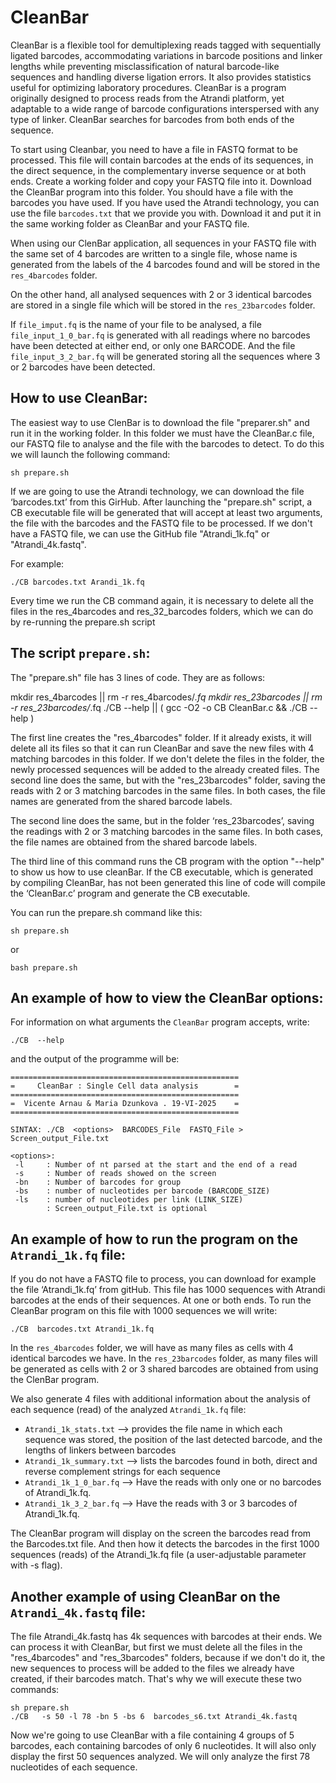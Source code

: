 # CleanBar

CleanBar is a flexible tool for demultiplexing reads tagged with sequentially ligated barcodes, accommodating variations 
in barcode positions and linker lengths while preventing misclassification of natural barcode-like sequences and handling diverse ligation errors. 
It also provides statistics useful for optimizing laboratory procedures. 
CleanBar is a program originally designed to process reads from the Atrandi platform, yet adaptable to a wide range of barcode configurations interspersed with any type of linker.
CleanBar searches for barcodes from both ends of the sequence.

To start using Cleanbar, you need to have a file in FASTQ format to be processed. 
This file will contain barcodes at the ends of its sequences, in the direct sequence, in the complementary inverse sequence or at both ends.
Create a working folder and copy your FASTQ file into it. 
Download the CleanBar program into this folder. You should have a file with the barcodes you have used. 
If you have used the Atrandi technology, you can use the file ``barcodes.txt`` that we provide you with. 
Download it and put it in the same working folder as CleanBar and your FASTQ file.

When using our ClenBar application, all sequences in your FASTQ file with the same set of 4 barcodes are written to a single file, whose name is generated from the labels of the 4 barcodes found and will be stored in the ``res_4barcodes`` folder.

On the other hand, all analysed sequences with 2 or 3 identical barcodes are stored in a single file which will be stored in the ``res_23barcodes`` folder.

If ``file_imput.fq`` is the name of your file to be analysed, a file ``file_input_1_0_bar.fq`` is generated with all readings where no barcodes have been detected at either end, or only one BARCODE. And the file ``file_input_3_2_bar.fq`` will be generated storing all the sequences where 3 or 2 barcodes have been detected.


## How to use CleanBar:

The easiest way to use ClenBar is to download the file "preparer.sh" and run it in the working folder. 
In this folder we must have the CleanBar.c file, our FASTQ file to analyse and the file with the barcodes to detect.
To do this we will launch the following command:

````
sh prepare.sh
````
If we are going to use the Atrandi technology, we can download the file ‘barcodes.txt’ from this GirHub.
After launching the "prepare.sh" script, a CB executable file will be generated that will accept at least two arguments, the file with the barcodes and the FASTQ file to be processed.
If we don't have a FASTQ file, we can use the GitHub file "Atrandi_1k.fq" or "Atrandi_4k.fastq".

For example:

````
./CB barcodes.txt Arandi_1k.fq
````

Every time we run the CB command again, it is necessary to delete all the files in the res_4barcodes and res_32_barcodes folders, 
which we can do by re-running the prepare.sh script
 	

## The script ``prepare.sh``:

The "prepare.sh" file has 3 lines of code. They are as follows:

mkdir  res_4barcodes  ||  rm -r  res_4barcodes/*.fq
mkdir  res_23barcodes ||  rm -r  res_23barcodes/*.fq
./CB  --help  || ( gcc  -O2 -o CB  CleanBar.c &&  ./CB  --help )


The first line creates the "res_4barcodes" folder. If it already exists, it will delete all its files so that it can run CleanBar and save the new files with 4 matching barcodes in this folder. If we don't delete the files in the folder, the newly processed sequences will be added to the already created files.
The second line does the same, but with the "res_23barcodes" folder, saving the reads with 2 or 3 matching barcodes in the same files.
In both cases, the file names are generated from the shared barcode labels.

The second line does the same, but in the folder ‘res_23barcodes’, saving the readings with 2 or 3 matching barcodes in the same files.
In both cases, the file names are obtained from the shared barcode labels.

The third line of this command runs the CB program with the option
 "--help" to show us how to use cleanBar.
If the CB executable, which is generated by compiling CleanBar, has not been generated this line of code will compile the ‘CleanBar.c’ program and generate the CB executable.

You can run the prepare.sh command like this:

````
sh prepare.sh
````

or 

````
bash prepare.sh
````

## An example of how to view the CleanBar options:

For information on what arguments the ``CleanBar`` program accepts, write:

````
./CB  --help
````

and the output of the programme will be:


````
===================================================
=     CleanBar : Single Cell data analysis        =
===================================================
=  Vicente Arnau & Maria Dzunkova . 19-VI-2025    =
===================================================

SINTAX: ./CB  <options>  BARCODES_File  FASTQ_File >  Screen_output_File.txt

<options>:
 -l     : Number of nt parsed at the start and the end of a read
 -s     : Number of reads showed on the screen
 -bn    : Number of barcodes for group
 -bs    : number of nucleotides per barcode (BARCODE_SIZE)
 -ls    : number of nucleotides per link (LINK_SIZE)
        : Screen_output_File.txt is optional
````
		
	

## An example of how to run the program on the ``Atrandi_1k.fq`` file:

If you do not have a FASTQ file to process, you can download for example the file ‘Atrandi_1k.fq’ from gitHub. This file has 1000 sequences with Atrandi barcodes at the ends of their sequences. At one or both ends.
To run the CleanBar program on this file with 1000 sequences we will write:

````
./CB  barcodes.txt Atrandi_1k.fq
````
 
In the ``res_4barcodes`` folder, we will have as many files as cells with 4 identical barcodes we have.
In the ``res_23barcodes`` folder, as many files will be generated as cells with 2 or 3 shared barcodes are obtained from using the ClenBar program.

We also generate 4 files with additional information about the analysis of each sequence (read) of the analyzed ``Atrandi_1k.fq`` file:
- ``Atrandi_1k_stats.txt`` --> provides the file name in which each sequence was stored, the position of the last detected barcode, and the lengths of linkers between barcodes
- ``Atrandi_1k_summary.txt``  --> lists the barcodes found in both, direct and reverse complement strings for each sequence
- ``Atrandi_1k_1_0_bar.fq``  --> Have the reads with only one or no barcodes of Atrandi_1k.fq.
- ``Atrandi_1k_3_2_bar.fq``  --> Have the reads with 3 or 3 barcodes of Atrandi_1k.fq.

The CleanBar program will display on the screen the barcodes read from the Barcodes.txt file. And then how it detects the barcodes in the first 1000 sequences (reads) of the Atrandi_1k.fq file (a user-adjustable parameter with -s flag).

## Another example of using CleanBar on the  ``Atrandi_4k.fastq`` file:


The file Atrandi_4k.fastq has 4k sequences with barcodes at their ends. 
We can process it with CleanBar, but first we must delete all the files in the "res_4barcodes" and "res_3barcodes" folders, because if we don't do it, the new sequences to process will be added to the files we already have created, if their barcodes match.
That's why we will execute these two commands:


````
sh prepare.sh
./CB   -s 50 -l 78 -bn 5 -bs 6  barcodes_s6.txt Atrandi_4k.fastq
````


Now we're going to use CleanBar with a file containing 4 groups of 5 barcodes, each containing barcodes of only 6 nucleotides. 
It will also only display the first 50 sequences analyzed. 
We will only analyze the first 78 nucleotides of each sequence.
